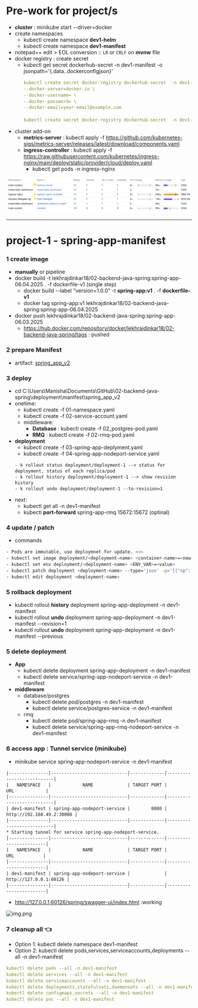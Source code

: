 # Pre-work for project/s
- **cluster** : minikube start --driver=docker
- create namespaces
  - kubectl create namespace **dev1-helm**
  - kubectl create namespace **dev1-manifest**
- notepad++ edit > EOL conversion :: `LR` or `CRLF` on **mvnw** file
- docker registry : create secret
  - kubectl get secret dockerhub-secret -n dev1-manifest -o jsonpath='{.data.\.dockerconfigjson}'
    ```yaml
    kubectl create secret docker-registry dockerhub-secret  -n dev1-manifest \
    --docker-server=docker.io \
    --docker-username= \
    --docker-password= \
    --docker-email=your-email@example.com
  
    kubectl create secret docker-registry dockerhub-secret  -n dev1-manifest  --docker-server=docker.io   --docker-username=lekhrajdinkar18   --docker-password=dckr_pat_Xc5Q6X58_nVagNmIL0S7PzxSlpc   --docker-email=your-email@example.com
    ```
- cluster add-on
  - **metrics-server** : kubectl apply -f https://github.com/kubernetes-sigs/metrics-server/releases/latest/download/components.yaml
  - **ingress-controller** : kubectl apply -f https://raw.githubusercontent.com/kubernetes/ingress-nginx/main/deploy/static/provider/cloud/deploy.yaml
    - kubectl get pods -n ingress-nginx

![img.png](../docs/03_Kubernetes/01_minikube/img.png)

---
# project-1 - spring-app-manifest
### 1 create image
- **manually** or pipeline
- docker build -t lekhrajdinkar18/02-backend-java-spring:spring-app-06.04.2025 . -f dockerfile-v1 (single step)
    - docker build --label "version=1.0.0" -t **spring-app:v1** . -f **dockerfile-v1**
    - docker tag spring-app:v1 lekhrajdinkar18/02-backend-java-spring:spring-app-06.04.2025
- docker push lekhrajdinkar18/02-backend-java-spring:spring-app-06.03.2025
    - https://hub.docker.com/repository/docker/lekhrajdinkar18/02-backend-java-spring/tags : pushed
  
### 2 prepare Manifest
- artifact: [spring_app_v2](manifest/spring_app_v2)

### 3 deploy
- cd C:\Users\Manisha\Documents\GitHub\02-backend-java-spring\deployment\manifest\spring_app_v2
- onetime:
  - kubectl create -f 01-namespace.yaml
  - kubectl create -f 02-service-account.yaml
  - middleware:
    - **Database** : kubectl create -f 02_postgres-pod.yaml
    - **RMQ** :  kubectl create -f 02-rmq-pod.yaml
- **deployment**
  - kubectl create -f 03-spring-app-deplyment.yaml
  - kubectl create -f 04-spring-app-nodeport-service.yaml
  ```
  - k rollout status deployment/deployment-1 --> status for deployment, status of each replica/pod
  - k rollout history deployment/deployment-1 --> show revision history
  - k rollout undo deployment/deployment-1 --to-revision=1
  ``` 
- next:
  - kubectl get all -n dev1-manifest
  - kubectl **port-forward** spring-app-rmq 15672:15672 (optinal)

### 4 update / patch
- commands
```bash
- Pods are immutable, use deploymnet for update. <<<
- kubectl set image deployment/<deployment-name> <container-name>=<new-image>:<tag>
- kubectl set env deployment/<deployment-name> <ENV_VAR>=<value>
- kubectl patch deployment <deployment-name> --type='json' -p='[{"op": "replace", "path": "/spec/template/spec/containers/0/image", "value":"<new-image>:<tag>"}]'
- kubectl edit deployment <deployment-name>
```
### 5 rollback deployment
- kubectl rollout **history** deployment spring-app-deployment -n dev1-manifest
- kubectl rollout **undo** deployment spring-app-deployment -n dev1-manifest --revision=1
- kubectl rollout **undo** deployment spring-app-deployment -n dev1-manifest --previous

### 5 delete deployment 
- **App**
  - kubectl delete deployment spring-app-deployment -n dev1-manifest
  - kubectl delete service/spring-app-nodeport-service -n dev1-manifest
- **middleware**
  - database/postgres
    - kubectl delete pod/postgres -n dev1-manifest
    - kubectl delete service/postgres-service -n dev1-manifest
  - rmq
    - kubectl delete pod/spring-app-rmq -n dev1-manifest
    - kubectl delete service/spring-app-rmq-nodeport-service -n dev1-manifest
    
### 6 access app : Tunnel service (minikube)
- minikube service spring-app-nodeport-service -n dev1-manifest
```text
|---------------|-----------------------------|-------------|---------------------------|
|   NAMESPACE   |            NAME             | TARGET PORT |            URL            |
|---------------|-----------------------------|-------------|---------------------------|
| dev1-manifest | spring-app-nodeport-service |        8080 | http://192.168.49.2:30008 |
|---------------|-----------------------------|-------------|---------------------------|
* Starting tunnel for service spring-app-nodeport-service.
|---------------|-----------------------------|-------------|------------------------|
|   NAMESPACE   |            NAME             | TARGET PORT |          URL           |
|---------------|-----------------------------|-------------|------------------------|
| dev1-manifest | spring-app-nodeport-service |             | http://127.0.0.1:60126 |
|---------------|-----------------------------|-------------|------------------------|
```
- http://127.0.0.1:60126/spring/swagger-ui/index.html :working

![img.png](../99_temp/icon/img.png)

### 7 cleanup all :point_left:
- Option 1: kubectl delete namespace dev1-manifest
- Option 2: kubectl delete pods,services,serviceaccounts,deployments --all -n dev1-manifest
```yaml
kubectl delete pods --all -n dev1-manifest
kubectl delete services --all -n dev1-manifest
kubectl delete serviceaccounts --all -n dev1-manifest
kubectl delete deployments,statefulsets,daemonsets --all -n dev1-manifest
kubectl delete configmaps,secrets --all -n dev1-manifest
kubectl delete pvc --all -n dev1-manifest
```